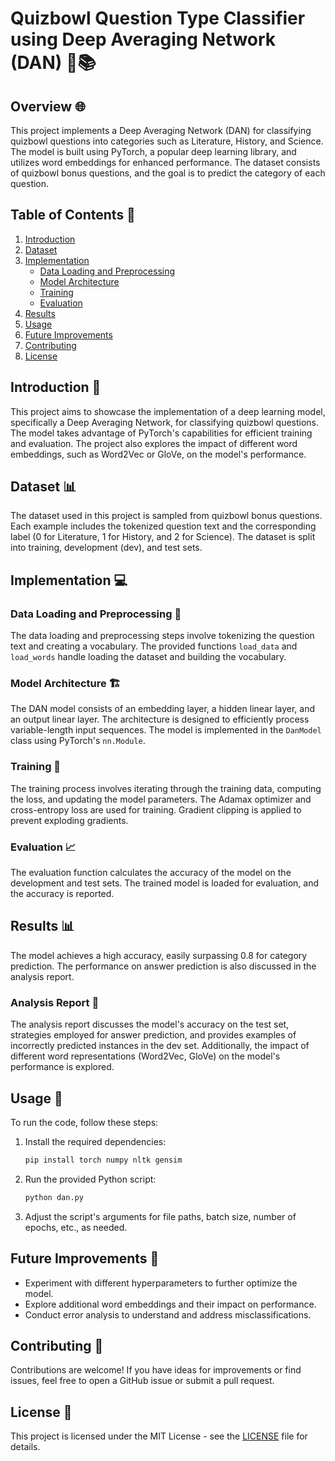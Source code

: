 # Quizbowl Question Type Classifier using Deep Averaging Network (DAN) 🤖📚

## Overview 🌐

This project implements a Deep Averaging Network (DAN) for classifying quizbowl questions into categories such as Literature, History, and Science. The model is built using PyTorch, a popular deep learning library, and utilizes word embeddings for enhanced performance. The dataset consists of quizbowl bonus questions, and the goal is to predict the category of each question.

## Table of Contents 📜

1. [Introduction](#introduction-)
2. [Dataset](#dataset-)
3. [Implementation](#implementation-)
   - [Data Loading and Preprocessing](#data-loading-and-preprocessing-)
   - [Model Architecture](#model-architecture-)
   - [Training](#training-)
   - [Evaluation](#evaluation-)
4. [Results](#results-)
5. [Usage](#usage-)
6. [Future Improvements](#future-improvements-)
7. [Contributing](#contributing-)
8. [License](#license-)

## Introduction 🚀

This project aims to showcase the implementation of a deep learning model, specifically a Deep Averaging Network, for classifying quizbowl questions. The model takes advantage of PyTorch's capabilities for efficient training and evaluation. The project also explores the impact of different word embeddings, such as Word2Vec or GloVe, on the model's performance.

## Dataset 📊

The dataset used in this project is sampled from quizbowl bonus questions. Each example includes the tokenized question text and the corresponding label (0 for Literature, 1 for History, and 2 for Science). The dataset is split into training, development (dev), and test sets.

## Implementation 💻

### Data Loading and Preprocessing 📝

The data loading and preprocessing steps involve tokenizing the question text and creating a vocabulary. The provided functions `load_data` and `load_words` handle loading the dataset and building the vocabulary.

### Model Architecture 🏗️

The DAN model consists of an embedding layer, a hidden linear layer, and an output linear layer. The architecture is designed to efficiently process variable-length input sequences. The model is implemented in the `DanModel` class using PyTorch's `nn.Module`.

### Training 🚂

The training process involves iterating through the training data, computing the loss, and updating the model parameters. The Adamax optimizer and cross-entropy loss are used for training. Gradient clipping is applied to prevent exploding gradients.

### Evaluation 📈

The evaluation function calculates the accuracy of the model on the development and test sets. The trained model is loaded for evaluation, and the accuracy is reported.

## Results 📊

The model achieves a high accuracy, easily surpassing 0.8 for category prediction. The performance on answer prediction is also discussed in the analysis report.

### Analysis Report 📑

The analysis report discusses the model's accuracy on the test set, strategies employed for answer prediction, and provides examples of incorrectly predicted instances in the dev set. Additionally, the impact of different word representations (Word2Vec, GloVe) on the model's performance is explored.

## Usage 🚀

To run the code, follow these steps:

1. Install the required dependencies:

   ```bash
   pip install torch numpy nltk gensim

2. Run the provided Python script:
   ```bash
   python dan.py

3. Adjust the script's arguments for file paths, batch size, number of epochs, etc., as needed.
 
## Future Improvements 🚧

- Experiment with different hyperparameters to further optimize the model.
- Explore additional word embeddings and their impact on performance.
- Conduct error analysis to understand and address misclassifications.

## Contributing 🤝

Contributions are welcome! If you have ideas for improvements or find issues, feel free to open a GitHub issue or submit a pull request.

## License 📄

This project is licensed under the MIT License - see the [LICENSE](LICENSE) file for details.
